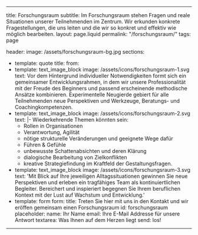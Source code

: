 ---

title: Forschungsraum
subtitle: Im Forschungsraum stehen Fragen und reale Situationen unserer Teilnehmenden im Zentrum. Wir erkunden konkrete Fragestellungen, die uns leiten und die wir so konkret und effektiv wie möglich bearbeiten.
layout: page.liquid
permalink: "/forschungsraum/"
tags: page

header: 
    image: /assets/forschungsraum-bg.jpg
sections:
  - template: quote
    title: 
    from:
  - template: text_image_block
    image: /assets/icons/forschungsraum-1.svg
    text: Vor dem Hintergrund individueller Notwendigkeiten formt sich ein gemeinsamer Entwicklungsrahmen, in dem wir unsere Professionalität mit der Freude des Beginners und passend erscheinende methodische Ansätze kombinieren. Experimentelle Neugierde gebiert für alle Teilnehmenden neue Perspektiven und Werkzeuge, Beratungs- und Coachingkompetenzen. 
  - template: text_image_block
    image: /assets/icons/forschungsraum-2.svg
    text:  |- 
      Wiederkehrende Themen könnten sein: 
      - Rollen in Organisationen 
      - Verantwortung, Agilität
      - nötige strukturelle Veränderungen und geeignete Wege dafür
      - Führen & Gefühle 
      - unbewusste Schattenabsichten und deren Klärung
      - dialogische Bearbeitung von Zielkonflikten
      - kreative Strategiefindung im Kraftfeld der Gestaltungsfragen.
  - template: text_image_block
    image: /assets/icons/forschungsraum-3.svg
    text: 'Mit Blick auf Ihre jeweiligen Alltagssituationen gewinnen Sie neue Perspektiven und erleben ein tragfähiges Team als kontinuiertlichen Begleiter. Bereichert und inspieriert begegnen Sie Ihrem beruflichen Kontext mit der Lust auf Wachstum und Entwicklung.'
  - template: form
    form:
        title: Treten Sie hier mit uns in den Kontakt und wir eröffen gemeinsam einen Forschungsraum 
        id: forschungsraum
        placeholder:
            name: Ihr Name
            email: Ihre E-Mail Addresse für unsere Antwort
            textarea: Was Ihnen auf dem Herzen liegt
            send: los!

---